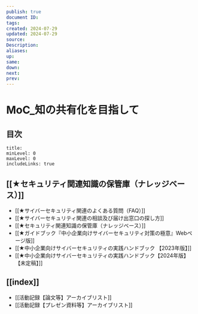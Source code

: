 ```yaml
---
publish: true
document ID: 
tags: 
created: 2024-07-29
updated: 2024-07-29
source: 
Description: 
aliases: 
up: 
same: 
down: 
next: 
prev:
---
```

# MoC_知の共有化を目指して

## 目次

```table-of-contents
title: 
minLevel: 0
maxLevel: 0
includeLinks: true
```
## [[★セキュリティ関連知識の保管庫（ナレッジベース）]]
- [[★サイバーセキュリティ関連のよくある質問（FAQ）]]
- [[★サイバーセキュリティ関連の相談及び届け出窓口の探し方]]
- [[★セキュリティ関連知識の保管庫（ナレッジベース）]]
- [[★ガイドブック『中小企業向けサイバーセキュリティ対策の極意』Webページ版]]
- [[★中小企業向けサイバーセキュリティの実践ハンドブック 【2023年版】]]
- [[★中小企業向けサイバーセキュリティの実践ハンドブック【2024年版】【未定稿】]]
##  [[index]]
- [[活動記録【論文等】アーカイブリスト]]
- [[活動記録【プレゼン資料等】アーカイブリスト]]

